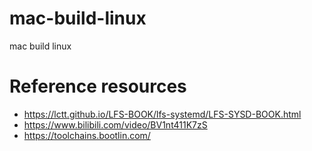 # mac-build-linux
mac build linux

# Reference resources
- https://lctt.github.io/LFS-BOOK/lfs-systemd/LFS-SYSD-BOOK.html
- https://www.bilibili.com/video/BV1nt411K7zS
- https://toolchains.bootlin.com/